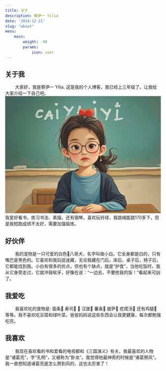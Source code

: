 ```yaml
---
title: 关于
description: 蔡伊一 Yilia
date: '2014-12-21'
slug: "about"
menu:
    main: 
        weight: -90
        params:
            icon: user
---
```


## 关于我

&emsp;&emsp; 大家好，我是蔡伊一 Yilia. 这是我的个人博客，我已经上三年级了。让我给大家介绍一下自己吧。
![img](yiyi_kat.jpg)
我爱好看书，练习书法、素描，还有钢琴。喜欢玩铃球，我跳绳能跳170多下，但是我短跑成绩不太好，需要加强锻炼。

## 好伙伴

&emsp;&emsp; 我的宠物是一只可爱的白色🐶八哥犬，名字叫做小白。它全身都是白的，只有嘴巴是黑色的。它喜欢和我玩捉迷藏，无论我藏在门后，床后，桌子后，椅子后，它都能找到我。小白有很多的优点，但也有个缺点，就是“护食”，当他吃饭时，我从它身旁走过，它就冲我呲牙，好像在说：“一边去，不要抢我的饭！”看起来可凶了。

## 我爱吃

&emsp;&emsp; 我喜欢吃的食物是: 面条🍜 寿司🍱 🍣 汉堡🍔 薯条🍟 披萨🍕 疙瘩汤🍲 还有鸡腿🍗 等等。我不喜欢吃豆腐和绿叶菜，爸爸妈妈说这些东西会让我更健康，每次都勉强吃完。

## 我喜欢

&emsp;&emsp; 我现在喜欢看的书和爱看的电视都和《三国演义》有关。我最喜欢的人物是“诸葛亮”，字“孔明”，又被称为”卧龙“。我觉得他最神奇的时候是“诸葛祭风”。我一直想知道诸葛亮是怎么祭到风的，这也太厉害了！

